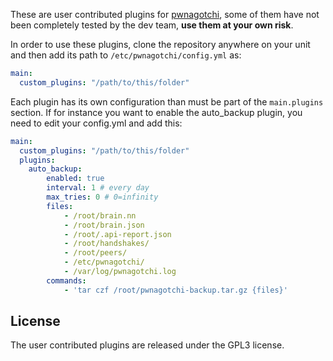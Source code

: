 These are user contributed plugins for [pwnagotchi](https://github.com/evilsocket/pwnagotchi), some of them have not been 
completely tested by the dev team, **use them at your own risk**.

In order to use these plugins, clone the repository anywhere on your unit and then add its path to `/etc/pwnagotchi/config.yml` as:

```yaml
main:
  custom_plugins: "/path/to/this/folder"
```

Each plugin has its own configuration than must be part of the `main.plugins` section. If for instance you want to enable
the auto_backup plugin, you need to edit your config.yml and add this:

```yaml
main:
  custom_plugins: "/path/to/this/folder"
  plugins:
    auto_backup:
        enabled: true
        interval: 1 # every day
        max_tries: 0 # 0=infinity
        files:
            - /root/brain.nn
            - /root/brain.json
            - /root/.api-report.json
            - /root/handshakes/
            - /root/peers/
            - /etc/pwnagotchi/
            - /var/log/pwnagotchi.log
        commands:
            - 'tar czf /root/pwnagotchi-backup.tar.gz {files}'
```

## License

The user contributed plugins are released under the GPL3 license.
